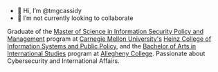 - 👋 Hi, I’m @tmgcassidy
- 💞️ I’m not currently looking to collaborate

Graduate of the [Master of Science in Information Security Policy and Management][1] program at [Carnegie Mellon University's][2] [Heinz College of Information Systems and Public Policy][3], and the [Bachelor of Arts in International Studies][4] program at [Allegheny College][5]. Passionate about Cybersecurity and International Affairs.


  [1]: https://www.heinz.cmu.edu/programs/information-security-policy-management-master/
  [2]: https://www.cmu.edu/
  [3]: https://www.heinz.cmu.edu/
  [4]: https://allegheny.edu/academics/programs/international-studies/
  [5]: https://allegheny.edu/
